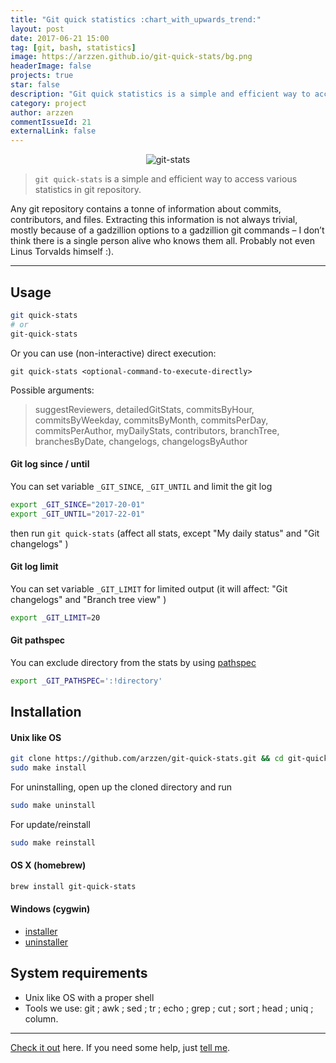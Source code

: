 ```yaml
---
title: "Git quick statistics :chart_with_upwards_trend:"
layout: post
date: 2017-06-21 15:00
tag: [git, bash, statistics]
image: https://arzzen.github.io/git-quick-stats/bg.png
headerImage: false
projects: true
star: false
description: "Git quick statistics is a simple and efficient way to access various statistics in git repository"
category: project
author: arzzen
commentIssueId: 21
externalLink: false
---
```


<center>
    <img alt="git-stats" src="https://arzzen.github.io/git-quick-stats/bg.png" />
</center>

> `git quick-stats` is a simple and efficient way to access various statistics in git repository.

Any git repository contains a tonne of information about commits, contributors, and files. Extracting this information is not always trivial, mostly because of a gadzillion options to a gadzillion git commands – I don’t think there is a single person alive who knows them all. Probably not even Linus Torvalds himself :).

---

## Usage

```bash
git quick-stats
# or 
git-quick-stats
```

Or you can use (non-interactive) direct execution:

`git quick-stats <optional-command-to-execute-directly>`

Possible arguments: 
> suggestReviewers, detailedGitStats, commitsByHour, commitsByWeekday, commitsByMonth, commitsPerDay, commitsPerAuthor, myDailyStats, contributors,
branchTree, branchesByDate, changelogs, changelogsByAuthor


#### Git log since / until

You can set variable `_GIT_SINCE`, `_GIT_UNTIL` and limit the git log

```bash
export _GIT_SINCE="2017-20-01"
export _GIT_UNTIL="2017-22-01"
```

then run `git quick-stats` (affect all stats, except "My daily status" and "Git changelogs" )


#### Git log limit 

You can set variable `_GIT_LIMIT` for limited output (it will affect: "Git changelogs" and "Branch tree view" )

```bash
export _GIT_LIMIT=20
```

#### Git pathspec

You can exclude directory from the stats by using [pathspec](https://git-scm.com/docs/gitglossary#gitglossary-aiddefpathspecapathspec)

```bash
export _GIT_PATHSPEC=':!directory'
```


## Installation

#### Unix like OS

```bash
git clone https://github.com/arzzen/git-quick-stats.git && cd git-quick-stats
sudo make install
```

For uninstalling, open up the cloned directory and run

```bash
sudo make uninstall
```

For update/reinstall

```bash
sudo make reinstall
```

#### OS X (homebrew)

```bash
brew install git-quick-stats
```

#### Windows (cygwin)

* [installer](https://gist.github.com/arzzen/35e09866dfdadf2108b2420045739245) 
* [uninstaller](https://gist.github.com/arzzen/21c660014d0663b6c5710014714779d6)


## System requirements

* Unix like OS with a proper shell
* Tools we use: git ; awk ; sed ; tr ; echo ; grep ; cut ; sort ; head ; uniq ; column.



---

[Check it out](https://github.com/arzzen/git-quick-stats) here.
If you need some help, just [tell me](https://github.com/arzzen/git-quick-stats/issues).
